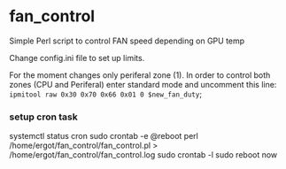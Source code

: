 # fan_control
Simple Perl script to control FAN speed depending on GPU temp

Change config.ini file to set up limits.

For the moment changes only periferal zone (1). In order to control both 
zones (CPU and Periferal) enter standard mode and uncomment this line:
`ipmitool raw 0x30 0x70 0x66 0x01 0 $new_fan_duty`;

### setup cron task
systemctl status cron
sudo crontab -e
@reboot perl /home/ergot/fan_control/fan_control.pl > /home/ergot/fan_control/fan_control.log
sudo crontab -l
sudo reboot now


